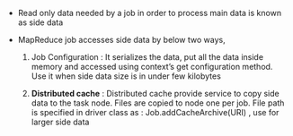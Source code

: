 
- Read only data needed by a job in order to process main data is known as side data

- MapReduce job accesses side data by below two ways,
 
  1. Job Configuration :  It serializes the data, put all the data inside memory and accessed using context’s get configuration method.  Use it when side data size is in under few kilobytes
 
  2. <b>Distributed cache</b> :   Distributed cache provide service to copy side data to the task node. Files are copied to node one per job. File path is specified in driver class  as  : Job.addCacheArchive(URI) , use for larger side data
